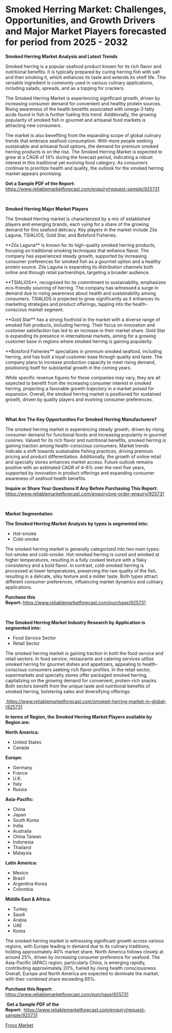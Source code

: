 <p><h1>Smoked Herring Market: Challenges, Opportunities, and Growth Drivers and Major Market Players forecasted for period from 2025 - 2032</h1></p><p><strong>Smoked Herring Market Analysis and Latest Trends</strong></p>
<p><p>Smoked herring is a popular seafood product known for its rich flavor and nutritional benefits. It is typically prepared by curing herring fish with salt and then smoking it, which enhances its taste and extends its shelf life. This versatile ingredient is commonly used in various culinary applications, including salads, spreads, and as a topping for crackers.</p><p>The Smoked Herring Market is experiencing significant growth, driven by increasing consumer demand for convenient and healthy protein sources. Rising awareness of the health benefits associated with omega-3 fatty acids found in fish is further fueling this trend. Additionally, the growing popularity of smoked fish in gourmet and artisanal food markets is attracting new consumers.</p><p>The market is also benefiting from the expanding scope of global culinary trends that embrace seafood consumption. With more people seeking sustainable and artisanal food options, the demand for premium smoked herring products is on the rise. The Smoked Herring Market is expected to grow at a CAGR of 14% during the forecast period, indicating a robust interest in this traditional yet evolving food category. As consumers continue to prioritize health and quality, the outlook for the smoked herring market appears promising.</p></p>
<p><strong>Get a Sample PDF of the Report:&nbsp;</strong> <a href="https://www.reliablemarketforecast.com/enquiry/request-sample/925731?utm_campaign=1899&utm_medium=2&utm_source=Github&utm_content=ia&utm_term=14022025&utm_id=smoked-herring">https://www.reliablemarketforecast.com/enquiry/request-sample/925731</a></p>
<p>&nbsp;</p>
<p><strong>Smoked Herring Major Market Players</strong></p>
<p><p>The Smoked Herring market is characterized by a mix of established players and emerging brands, each vying for a share of the growing demand for this seafood delicacy. Key players in the market include Zila Laguna, TSIALIOS, Gold Star, and Botsford Fisheries.</p><p>**Zila Laguna** is known for its high-quality smoked herring products, focusing on traditional smoking techniques that enhance flavor. The company has experienced steady growth, supported by increasing consumer preferences for smoked fish as a gourmet option and a healthy protein source. Zila Laguna is expanding its distribution channels both online and through retail partnerships, targeting a broader audience.</p><p>**TSIALIOS**, recognized for its commitment to sustainability, emphasizes eco-friendly sourcing of herring. The company has witnessed a surge in demand due to rising awareness about health and sustainability among consumers. TSIALIOS is projected to grow significantly as it enhances its marketing strategies and product offerings, tapping into the health-conscious market segment.</p><p>**Gold Star** has a strong foothold in the market with a diverse range of smoked fish products, including herring. Their focus on innovation and customer satisfaction has led to an increase in their market share. Gold Star is expanding its presence in international markets, aiming for a growing customer base in regions where smoked herring is gaining popularity.</p><p>**Botsford Fisheries** specializes in premium smoked seafood, including herring, and has built a loyal customer base through quality and taste. The company plans to increase production capacity to meet rising demand, positioning itself for substantial growth in the coming years.</p><p>While specific revenue figures for these companies may vary, they are all expected to benefit from the increasing consumer interest in smoked herring, projecting a favorable growth trajectory in a market poised for expansion. Overall, the smoked herring market is positioned for sustained growth, driven by quality players and evolving consumer preferences.</p></p>
<p>&nbsp;</p>
<p><strong>What Are The Key Opportunities For Smoked Herring Manufacturers?</strong></p>
<p><p>The smoked herring market is experiencing steady growth, driven by rising consumer demand for functional foods and increasing popularity in gourmet cuisines. Valued for its rich flavor and nutritional benefits, smoked herring is gaining traction among health-conscious consumers. Market trends indicate a shift towards sustainable fishing practices, driving premium pricing and product differentiation. Additionally, the growth of online retail and specialty stores enhances market access. Future outlook remains positive with an estimated CAGR of 4-6% over the next five years, supported by innovation in product offerings and expanding consumer awareness of seafood health benefits.</p></p>
<p><strong>Inquire or Share Your Questions If Any Before Purchasing This Report:</strong> <a href="https://www.reliablemarketforecast.com/enquiry/pre-order-enquiry/925731?utm_campaign=1899&utm_medium=2&utm_source=Github&utm_content=ia&utm_term=14022025&utm_id=smoked-herring">https://www.reliablemarketforecast.com/enquiry/pre-order-enquiry/925731</a></p>
<p>&nbsp;</p>
<p><strong>Market Segmentation</strong></p>
<p><strong>The Smoked Herring Market Analysis by types is segmented into:</strong></p>
<p><ul><li>Hot-smoke</li><li>Cold-smoke</li></ul></p>
<p><p>The smoked herring market is generally categorized into two main types: hot-smoke and cold-smoke. Hot-smoked herring is cured and smoked at higher temperatures, resulting in a fully cooked texture with a flaky consistency and a bold flavor. In contrast, cold-smoked herring is processed at lower temperatures, preserving the raw quality of the fish, resulting in a delicate, silky texture and a milder taste. Both types attract different consumer preferences, influencing market dynamics and culinary applications.</p></p>
<p><strong>Purchase this Report:&nbsp;</strong><a href="https://www.reliablemarketforecast.com/purchase/925731?utm_campaign=1899&utm_medium=2&utm_source=Github&utm_content=ia&utm_term=14022025&utm_id=smoked-herring">https://www.reliablemarketforecast.com/purchase/925731</a></p>
<p>&nbsp;</p>
<p><strong>The Smoked Herring Market Industry Research by Application is segmented into:</strong></p>
<p><ul><li>Food Service Sector</li><li>Retail Sector</li></ul></p>
<p><p>The smoked herring market is gaining traction in both the food service and retail sectors. In food service, restaurants and catering services utilize smoked herring for gourmet dishes and appetizers, appealing to health-conscious consumers seeking rich flavor profiles. In the retail sector, supermarkets and specialty stores offer packaged smoked herring, capitalizing on the growing demand for convenient, protein-rich snacks. Both sectors benefit from the unique taste and nutritional benefits of smoked herring, bolstering sales and diversifying offerings.</p></p>
<p><a href="https://www.reliablemarketforecast.com/smoked-herring-market-in-global-r925731?utm_campaign=1899&utm_medium=2&utm_source=Github&utm_content=ia&utm_term=14022025&utm_id=smoked-herring">&nbsp;https://www.reliablemarketforecast.com/smoked-herring-market-in-global-r925731</a></p>
<p><strong>In terms of Region, the Smoked Herring Market Players available by Region are:</strong></p>
<p>
    <p> <strong> North America: </strong>
        <ul>
            <li>United States</li>
            <li>Canada</li>
        </ul>
        </p> 
    <p> <strong> Europe: </strong>
        <ul>
            <li>Germany</li>
            <li>France</li>
            <li>U.K.</li>
            <li>Italy</li>
            <li>Russia</li>
        </ul>
        </p> 
    <p> <strong> Asia-Pacific: </strong>
        <ul>
            <li>China</li>
            <li>Japan</li>
            <li>South Korea</li>
            <li>India</li>
            <li>Australia</li>
            <li>China Taiwan</li>
            <li>Indonesia</li>
            <li>Thailand</li>
            <li>Malaysia</li>
        </ul>
        </p> 
    <p> <strong> Latin America: </strong>
        <ul>
            <li>Mexico</li>
            <li>Brazil</li>
            <li>Argentina Korea</li>
            <li>Colombia</li>
        </ul>
        </p> 
    <p> <strong> Middle East & Africa: </strong>
        <ul>
            <li>Turkey</li>
            <li>Saudi</li>
            <li>Arabia</li>
            <li>UAE</li>
            <li>Korea</li>
        </ul>
    </p>
    </p>
<p><p>The smoked herring market is witnessing significant growth across various regions, with Europe leading in demand due to its culinary traditions, holding approximately 40% market share. North America follows closely at around 25%, driven by increasing consumer preference for seafood. The Asia-Pacific (APAC) region, particularly China, is emerging rapidly, contributing approximately 20%, fueled by rising health consciousness. Overall, Europe and North America are expected to dominate the market, with their combined share exceeding 65%.</p></p>
<p><strong>Purchase this Report: </strong><a href="https://www.reliablemarketforecast.com/purchase/925731?utm_campaign=1899&utm_medium=2&utm_source=Github&utm_content=ia&utm_term=14022025&utm_id=smoked-herring">https://www.reliablemarketforecast.com/purchase/925731</a></p>
<p>&nbsp;<strong>Get a Sample PDF of the Report:&nbsp;&nbsp;</strong><a href="https://www.reliablemarketforecast.com/enquiry/request-sample/925731?utm_campaign=1899&utm_medium=2&utm_source=Github&utm_content=ia&utm_term=14022025&utm_id=smoked-herring">https://www.reliablemarketforecast.com/enquiry/request-sample/925731</a></p>
<p><strong></strong></p>
<p><p><a href="https://github.com/YashRP12/Market-Research-Report-List-7/blob/main/froyo-market.md?utm_campaign=1899&utm_medium=2&utm_source=Github&utm_content=ia&utm_term=14022025&utm_id=smoked-herring">Froyo Market</a></p></p>